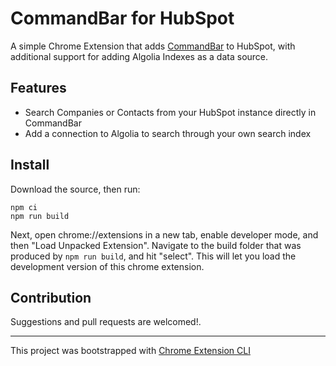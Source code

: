 # CommandBar for HubSpot

A simple Chrome Extension that adds [CommandBar](https://www.commandbar.com/) to HubSpot, with additional support for adding Algolia Indexes as a data source.

## Features

- Search Companies or Contacts from your HubSpot instance directly in CommandBar
- Add a connection to Algolia to search through your own search index

## Install

Download the source, then run:

```
npm ci
npm run build
```

Next, open chrome://extensions in a new tab, enable developer mode, and then "Load Unpacked Extension". Navigate to the build folder that was produced by `npm run build`, and hit "select". This will let you load the development version of this chrome extension.

## Contribution

Suggestions and pull requests are welcomed!.

---

This project was bootstrapped with [Chrome Extension CLI](https://github.com/dutiyesh/chrome-extension-cli)

